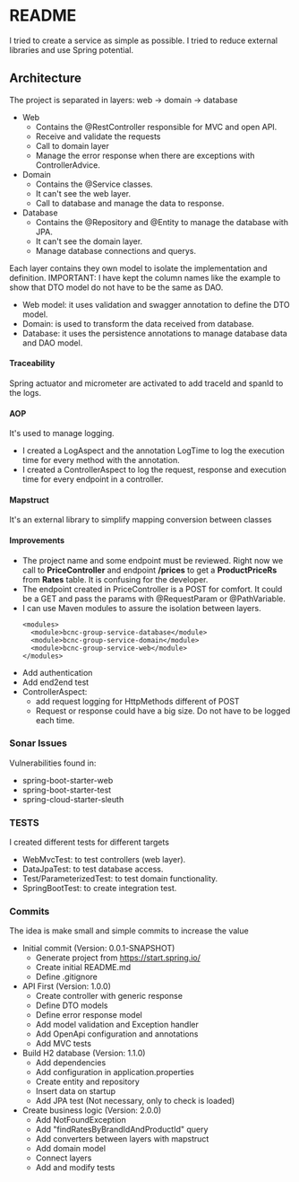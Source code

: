 # README #

I tried to create a service as simple as possible. I tried to reduce external libraries and use Spring potential.

## Architecture ##

The project is separated in layers: web -> domain -> database
- Web
  - Contains the @RestController responsible for MVC and open API.
  - Receive and validate the requests
  - Call to domain layer
  - Manage the error response when there are exceptions with ControllerAdvice.
- Domain
  - Contains the @Service classes.
  - It can't see the web layer.
  - Call to database and manage the data to response.
- Database
  - Contains the @Repository and @Entity to manage the database with JPA.
  - It can't see the domain layer.
  - Manage database connections and querys.

Each layer contains they own model to isolate the implementation and definition. IMPORTANT: I have kept the column names like the example to show that DTO model do not have to be the same as DAO.
- Web model: it uses validation and swagger annotation to define the DTO model.
- Domain: is used to transform the data received from database.
- Database: it uses the persistence annotations to manage database data and DAO model.

#### Traceability ####

Spring actuator and micrometer are activated to add traceId and spanId to the logs.

#### AOP ####

It's used to manage logging.
- I created a LogAspect and the annotation LogTime to log the execution time for every method with the annotation.
- I created a ControllerAspect to log the request, response and execution time for every endpoint in a controller.

#### Mapstruct ####

It's an external library to simplify mapping conversion between classes

#### Improvements ####

- The project name and some endpoint must be reviewed. Right now we call to **PriceController** and endpoint **/prices** to get a **ProductPriceRs** from **Rates** table. It is confusing for the developer.
- The endpoint created in PriceController is a POST for comfort. It could be a GET and pass the params with @RequestParam or @PathVariable.
- I can use Maven modules to assure the isolation between layers. 
  ```
  <modules>
    <module>bcnc-group-service-database</module>
    <module>bcnc-group-service-domain</module>
    <module>bcnc-group-service-web</module>
  </modules>
  ```
- Add authentication
- Add end2end test
- ControllerAspect:
  - add request logging for HttpMethods different of POST
  - Request or response could have a big size. Do not have to be logged each time. 
  
### Sonar Issues ###

Vulnerabilities found in:

- spring-boot-starter-web
- spring-boot-starter-test
- spring-cloud-starter-sleuth

### TESTS ###

I created different tests for different targets
- WebMvcTest: to test controllers (web layer). 
- DataJpaTest: to test database access.
- Test/ParameterizedTest: to test domain functionality.
- SpringBootTest: to create integration test.

### Commits ###

The idea is make small and simple commits to increase the value

- Initial commit (Version: 0.0.1-SNAPSHOT)
  - Generate project from https://start.spring.io/
  - Create initial README.md
  - Define .gitignore
- API First (Version: 1.0.0)
  - Create controller with generic response
  - Define DTO models
  - Define error response model
  - Add model validation and Exception handler
  - Add OpenApi configuration and annotations
  - Add MVC tests
- Build H2 database (Version: 1.1.0)
  - Add dependencies
  - Add configuration in application.properties
  - Create entity and repository
  - Insert data on startup
  - Add JPA test (Not necessary, only to check is loaded)
- Create business logic (Version: 2.0.0)
  - Add NotFoundException
  - Add "findRatesByBrandIdAndProductId" query
  - Add converters between layers with mapstruct
  - Add domain model
  - Connect layers
  - Add and modify tests